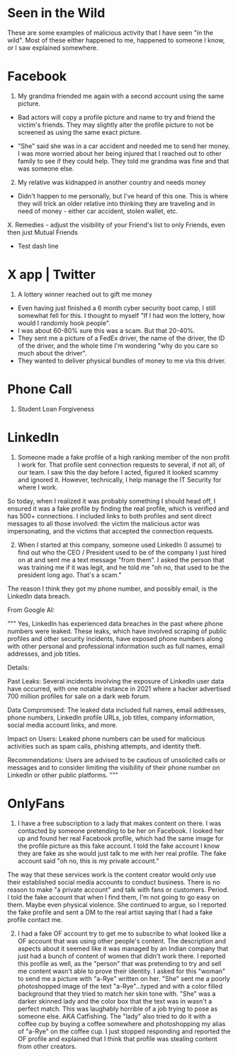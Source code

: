 # Seen in the Wild

These are some examples of malicious activity that I have seen "in the wild". Most of these either 
happened to me, happened to someone I know, or I saw explained somewhere. 

# Facebook

1. My grandma friended me again with a second account using the same picture.
 - Bad actors will copy a profile picture and name to try and friend the victim's friends. They may
 slightly alter the profile picture to not be screened as using the same exact picture. 

 - "She" said she was in a car accident and needed me to send her money. I was more worried about her
 being injured that I reached out to other family to see if they could help. They told me grandma was
 fine and that was someone else. 

2. My relative was kidnapped in another country and needs money
 - Didn't happen to me personally, but I've heard of this one. This is where they will trick an 
 older relative into thinking they are traveling and in need of money - either car accident, stolen 
 wallet, etc. 

X. Remedies - adjust the visibility of your Friend's list to only Friends, even then just Mutual Friends

 - Test dash line
 
# X app | Twitter

1. A lottery winner reached out to gift me money
 - Even having just finished a 6 month cyber security boot camp, I still somewhat fell for this. 
 I thought to myself "If I had won the lottery, how would I randomly hook people".
 - I was about 60-80% sure this was a scam. But that 20-40%. 
 - They sent me a picture of a FedEx driver, the name of the driver, the ID of the driver, and the 
 whole time I'm wondering "why do you care so much about the driver".
 - They wanted to deliver physical bundles of money to me via this driver. 

# Phone Call

1. Student Loan Forgiveness

# LinkedIn

1. Someone made a fake profile of a high ranking member of the non profit I work for. That profile sent
connection requests to several, if not all, of our team. I saw this the day before I acted, figured
it looked scammy and ignored it. However, technically, I help manage the IT Security for where I work.

So today, when I realized it was probably something I should head off, I ensured it was a fake profile 
by finding the real profile, which is verified and has 500+ connections. I included links to both 
profiles and sent direct messages to all those involved: the victim the malicious actor was impersonating, 
and the victims that accepted the connection requests. 

2. When I started at this company, someone used LinkedIn (I assume) to find out who the CEO / President
used to be of the company I just hired on at and sent me a text message "from them". I asked the person 
that was training me if it was legit, and he told me "oh no, that used to be the president long ago. That's
a scam."

The reason I think they got my
phone number, and possibly email, is the LinkedIn data breach. 

From Google AI:

"""
Yes, LinkedIn has experienced data breaches in the past where phone numbers were leaked. These leaks, 
which have involved scraping of public profiles and other security incidents, have exposed phone numbers 
along with other personal and professional information such as full names, email addresses, and job titles. 

Details:

Past Leaks:
Several incidents involving the exposure of LinkedIn user data have occurred, with one notable instance in
 2021 where a hacker advertised 700 million profiles for sale on a dark web forum. 

Data Compromised:
The leaked data included full names, email addresses, phone numbers, LinkedIn profile URLs, job titles, 
company information, social media account links, and more. 

Impact on Users:
Leaked phone numbers can be used for malicious activities such as spam calls, phishing attempts, and identity
 theft. 

Recommendations:
Users are advised to be cautious of unsolicited calls or messages and to consider limiting the visibility of 
their phone number on LinkedIn or other public platforms. 
"""

# OnlyFans

1. I have a free subscription to a lady that makes content on there. I was contacted by someone pretending to 
be her on Facebook. I looked her up and found her real Facebook profile, which had the same image for the 
profile picture as this fake account. I told the fake account I know they are fake as she would just talk to
me with her real profile. The fake account said "oh no, this is my private account."

The way that these services work is the content creator would only use their established social media accounts
to conduct business. There is no reason to make "a private account" and talk with fans or customers. Period. 
I told the fake account that when I find them, I'm not going to go easy on them. Maybe even physical violence. 
She continued to argue, so I reported the fake profile and sent a DM to the real artist saying that I had
a fake profile contact me. 

2. I had a fake OF account try to get me to subscribe to what looked like a OF account that was using other 
people's content. The description and aspects about it seemed like it was managed by an Indian company that
just had a bunch of content of women that didn't work there. I reported this profile as well, as the "person"
that was pretending to try and sell me content wasn't able to prove their identity. I asked for this "woman"
to send me a picture with "a-Rye" written on her. "She" sent me a poorly photoshopped image of the text
"a-Rye"...typed and with a color filled background that they tried to match her skin tone with. "She" was a 
darker skinned lady and the color box that the text was in wasn't a perfect match. This was laughably horrible
of a job trying to pose as someone else. AKA Catfishing. The "lady" also tried to do it with a coffee cup by 
buying a coffee somewhere and photoshopping my alias of "a-Rye" on the coffee cup. I just stopped responding
and reported the OF profile and explained that I think that profile was stealing content from other creators. 